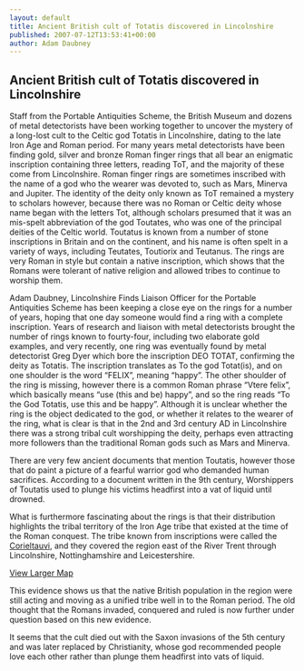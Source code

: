 ```yaml
---
layout: default
title: Ancient British cult of Totatis discovered in Lincolnshire
published: 2007-07-12T13:53:41+00:00
author: Adam Daubney
---
```


Ancient British cult of Totatis discovered in Lincolnshire
----------------------------------------------------------

Staff from the Portable Antiquities Scheme, the British Museum and dozens of metal detectorists have been working together to uncover the mystery of a long-lost cult to the Celtic god Totatis in Lincolnshire, dating to the late Iron Age and Roman period. For many years metal detectorists have been finding gold, silver and bronze Roman finger rings that all bear an enigmatic inscription containing three letters, reading ToT, and the majority of these come from Lincolnshire. Roman finger rings are sometimes inscribed with the name of a god who the wearer was devoted to, such as Mars, Minerva and Jupiter. The identity of the deity only known as ToT remained a mystery to scholars however, because there was no Roman or Celtic deity whose name began with the letters Tot, although scholars presumed that it was an mis-spelt abbreviation of the god Toutates, who was one of the principal deities of the Celtic world. Toutatus is known from a number of stone inscriptions in Britain and on the continent, and his name is often spelt in a variety of ways, including Teutates, Toutiorix and Teutanus. The rings are very Roman in style but contain a native inscription, which shows that the Romans were tolerant of native religion and allowed tribes to continue to worship them.

Adam Daubney, Lincolnshire Finds Liaison Officer for the Portable Antiquities Scheme has been keeping a close eye on the rings for a number of years, hoping that one day someone would find a ring with a complete inscription. Years of research and liaison with metal detectorists brought the number of rings known to fourty-four, including two elaborate gold examples, and very recently, one ring was eventually found by metal detectorist Greg Dyer which bore the inscription DEO TOTAT, confirming the deity as Totatis. The inscription translates as To the god Totat(is), and on one shoulder is the word “FELIX”, meaning “happy”. The other shoulder of the ring is missing, however there is a common Roman phrase “Vtere felix”, which basically means “use (this and be) happy”, and so the ring reads “To the God Totatis, use this and be happy”. Although it is unclear whether the ring is the object dedicated to the god, or whether it relates to the wearer of the ring, what is clear is that in the 2nd and 3rd century AD in Lincolnshire there was a strong tribal cult worshipping the deity, perhaps even attracting more followers than the traditional Roman gods such as Mars and Minerva.

There are very few ancient documents that mention Toutatis, however those that do paint a picture of a fearful warrior god who demanded human sacrifices. According to a document written in the 9th century, Worshippers of Toutatis used to plunge his victims headfirst into a vat of liquid until drowned.

What is furthermore fascinating about the rings is that their distribution highlights the tribal territory of the Iron Age tribe that existed at the time of the Roman conquest. The tribe known from inscriptions were called the [Corieltauvi](https://finds.org.uk/ironagecoins/tribes/tribe/id/21/), and they covered the region east of the River Trent through Lincolnshire, Nottinghamshire and Leicestershire.

[View Larger Map](http://maps.google.co.uk/maps/ms?ie=UTF8&hl=en&msa=0&msid=116306886908374624744.000001131f2ea67503eff&om=1&ll=47.887408,12.045307&spn=12.150282,26.490439&source=embed)

This evidence shows us that the native British population in the region were still acting and moving as a unified tribe well in to the Roman period. The old thought that the Romans invaded, conquered and ruled is now further under question based on this new evidence.

It seems that the cult died out with the Saxon invasions of the 5th century and was later replaced by Christianity, whose god recommended people love each other rather than plunge them headfirst into vats of liquid.

                                     